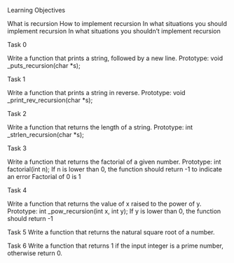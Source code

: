 Learning Objectives

What is recursion
How to implement recursion
In what situations you should implement recursion
In what situations you shouldn’t implement recursion

Task 0

Write a function that prints a string, followed by a new line.
Prototype: void _puts_recursion(char *s);

Task 1

Write a function that prints a string in reverse.
Prototype: void _print_rev_recursion(char *s);

Task 2

Write a function that returns the length of a string.
Prototype: int _strlen_recursion(char *s);

Task 3

Write a function that returns the factorial of a given number.
Prototype: int factorial(int n);
If n is lower than 0, the function should return -1 to indicate an error
Factorial of 0 is 1

Task 4

Write a function that returns the value of x raised to the power of y.
Prototype: int _pow_recursion(int x, int y);
If y is lower than 0, the function should return -1

Task 5
Write a function that returns the natural square root of a number.

Task 6
Write a function that returns 1 if the input integer is a prime number, otherwise return 0.

